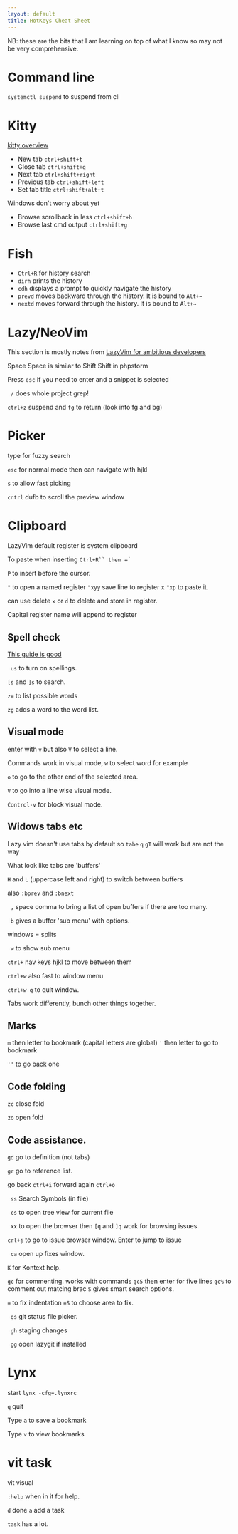 ```yaml
---
layout: default
title: HotKeys Cheat Sheet
---
```

NB: these are the bits that I am learning on top of what I know so may not be very comprehensive.

# Command line

`systemctl suspend` to suspend from cli

# Kitty

[kitty overview](https://sw.kovidgoyal.net/kitty/overview/)

* New tab `ctrl+shift+t` 
* Close tab `ctrl+shift+q` 
* Next tab `ctrl+shift+right`
* Previous tab `ctrl+shift+left`
* Set tab title `ctrl+shift+alt+t`

Windows don't worry about yet

* Browse scrollback in less `ctrl+shift+h`
* Browse last cmd output `ctrl+shift+g`

# Fish

* `Ctrl+R` for history search
* `dirh` prints the history
* `cdh` displays a prompt to quickly navigate the history
* `prevd` moves backward through the history. It is bound to `Alt+←`
* `nextd` moves forward through the history. It is bound to `Alt+→`

# Lazy/NeoVim
This section is mostly notes from [LazyVim for ambitious developers](https://lazyvim-ambitious-devs.phillips.codes/)

Space Space is similar to Shift Shift in phpstorm

Press `esc` if you need to enter and a snippet is selected

` /` does whole project grep!

`ctrl+z` suspend and `fg` to return (look into fg and bg)

# Picker

type for fuzzy search

`esc` for normal mode then can navigate with hjkl 

`s` to allow fast picking

`cntrl` dufb to scroll the preview window



# Clipboard

LazyVim default register is system clipboard

To paste when inserting `Ctrl+R`` then `+`

`P` to insert before the cursor. 

`"` to open a named register `"xyy` save line to register x `"xp` to paste it.

can use delete `x` or `d` to delete and store in register.

Capital register name will append to register

## Spell check
[This guide is good](https://neovim.io/doc/user/spell.html)

` us` to turn on spellings.

`[s` and `]s` to search.

`z=` to list possible words

`zg` adds a word to the word list.


## Visual mode
 enter with `v` but also `V` to select a line.

Commands work in visual mode, `w` to select word for example


`o` to go to the other end of the selected area.

`V` to go into a line wise visual mode.

`Control-v` for block visual mode.
 
## Widows tabs etc

Lazy vim doesn't use tabs by default so `tabe` `q` `gT` will work but are not the way

What look like tabs are 'buffers'

`H` and `L` (uppercase left and right) to switch between buffers

also `:bprev` and `:bnext`

` ,` space comma to bring a list of open buffers if there are too many.  

` b` gives a buffer 'sub menu' with options.

windows = splits

` w` to show sub menu

`ctrl+` nav keys hjkl to move between them

`ctrl+w` also fast to window menu

`ctrl+w q` to quit window.

Tabs work differently, bunch other things together.

## Marks

`m` then letter to bookmark (capital letters are global)
`'` then letter to go to bookmark

`''` to go back one


## Code folding

`zc` close fold

`zo` open fold

## Code assistance.

 `gd` go to definition (not tabs)

`gr` go to reference list.

 go back `ctrl+i` forward again  `ctrl+o`

` ss` Search Symbols (in file)

` cs` to open tree view for current file

 ` xx` to open the browser then `[q` and `]q` work for browsing issues.

 `crl+j` to go to issue browser window. Enter to jump to issue

 ` ca` open up fixes window.

 `K` for Kontext help.

 `gc` for commenting. works with commands `gc5` then enter for five lines `gc%` to comment out matcing brac `S` gives smart search options.

 `=` to fix indentation `=S` to choose area to fix.

` gs` git status file picker.

` gh` staging changes

` gg` open lazygit if installed


# Lynx

start `lynx -cfg=.lynxrc`

`q` quit

Type `a` to save a bookmark

Type `v` to view bookmarks

# vit task
vit visual

`:help` when in it for help.

`d` done
`a` add a task

`task` has a lot.


